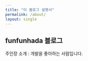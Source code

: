 ```yaml
---
title: "이 블로그 설명서"
permalink: /about/
layout: single
---
```


## funfunhada 블로그

주인장 소개 : 개발을 좋아하는 사람입니다.  
